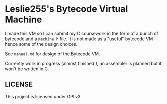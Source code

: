 # Leslie255's Bytecode Virtual Machine

I made this VM so I can submit my C coursework in the form of a bunch of bytecode and a `machine.h` file.
It is not made as a "useful" bytecode VM hence some of the design choices.

See `manual.md` for design of the Bytecode VM.

Currently work in progress (almost finished!), an assembler is planned but it won't be written in C.

## LICENSE

This project is licensed under GPLv3.
